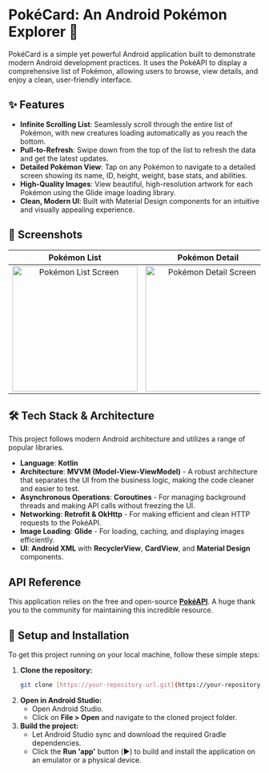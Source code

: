 # PokéCard: An Android Pokémon Explorer 📱

PokéCard is a simple yet powerful Android application built to demonstrate modern Android development practices. It uses the PokéAPI to display a comprehensive list of Pokémon, allowing users to browse, view details, and enjoy a clean, user-friendly interface.

## ✨ Features

* **Infinite Scrolling List**: Seamlessly scroll through the entire list of Pokémon, with new creatures loading automatically as you reach the bottom.
* **Pull-to-Refresh**: Swipe down from the top of the list to refresh the data and get the latest updates.
* **Detailed Pokémon View**: Tap on any Pokémon to navigate to a detailed screen showing its name, ID, height, weight, base stats, and abilities.
* **High-Quality Images**: View beautiful, high-resolution artwork for each Pokémon using the Glide image loading library.
* **Clean, Modern UI**: Built with Material Design components for an intuitive and visually appealing experience.

## 📸 Screenshots

| Pokémon List | Pokémon Detail |
| :----------: | :------------: |
| <img src="https://github.com/user-attachments/assets/0e255820-6dd1-4de1-ad7c-5019c271a8ce" alt="Pokémon List Screen" width="250"/> | <img src="https://github.com/user-attachments/assets/473edb3a-d78b-43f7-afd9-e7ff3f126826" alt="Pokémon Detail Screen" width="250"/> |

## 🛠️ Tech Stack & Architecture

This project follows modern Android architecture and utilizes a range of popular libraries.

* **Language**: **Kotlin**
* **Architecture**: **MVVM (Model-View-ViewModel)** - A robust architecture that separates the UI from the business logic, making the code cleaner and easier to test.
* **Asynchronous Operations**: **Coroutines** - For managing background threads and making API calls without freezing the UI.
* **Networking**: **Retrofit & OkHttp** - For making efficient and clean HTTP requests to the PokéAPI.
* **Image Loading**: **Glide** - For loading, caching, and displaying images efficiently.
* **UI**: **Android XML** with **RecyclerView**, **CardView**, and **Material Design** components.

## API Reference

This application relies on the free and open-source **[PokéAPI](https://pokeapi.co/)**. A huge thank you to the community for maintaining this incredible resource.

## 🚀 Setup and Installation

To get this project running on your local machine, follow these simple steps:

1.  **Clone the repository:**
    ```bash
    git clone [https://your-repository-url.git](https://your-repository-url.git)
    ```
2.  **Open in Android Studio:**
    * Open Android Studio.
    * Click on **File > Open** and navigate to the cloned project folder.
3.  **Build the project:**
    * Let Android Studio sync and download the required Gradle dependencies.
    * Click the **Run 'app'** button (▶️) to build and install the application on an emulator or a physical device.
